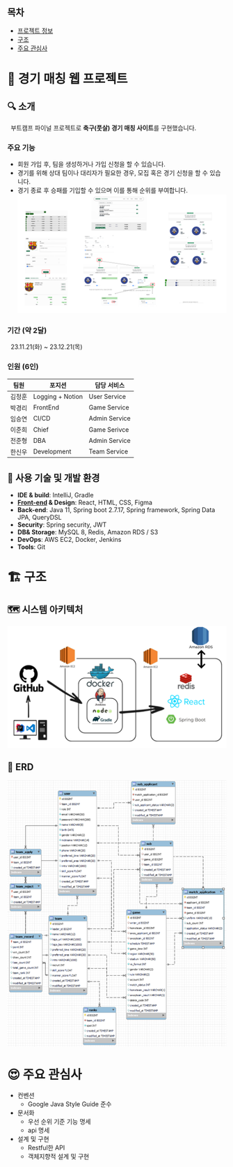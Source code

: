 ## 목차
- [프로젝트 정보](#-랜덤-자리-배치-프로젝트)
- [구조](#-구조)
- [주요 관심사](#-주요-관심사)

# 🚀 경기 매칭 웹 프로젝트

## 🔍 소개
&nbsp; 부트캠프 파이널 프로젝트로 **축구(풋살) 경기 매칭 사이트**를 구현했습니다.<br>

### 주요 기능
- 회원 가입 후, 팀을 생성하거나 가입 신청을 할 수 있습니다.
- 경기를 위해 상대 팀이나 대리자가 필요한 경우, 모집 혹은 경기 신청을 할 수 있습니다.
- 경기 종료 후 승패를 기입할 수 있으며 이를 통해 순위를 부여합니다.
  ![이미지](./image/flow.png)

### 기간 (약 2달)
&nbsp; 23.11.21(화) ~ 23.12.21(목)

### 인원 (6인)
|팀원|포지션| 담당 서비스        |
|---|---|---------------|
|김정훈|Logging + Notion| User Service  |
|박경리|FrontEnd| Game Service  |
|임승연|CI/CD| Admin Service |
|이준희|Chief| Game Serivce  |
|전준형|DBA| Admin Service |
|한신우|Development| Team Service  |

## 🔧 사용 기술 및 개발 환경

- **IDE & build**: IntelliJ, Gradle
- **[Front-end](https://github.com/junheiLee/ssonsal-fe) & Design**: React, HTML, CSS, Figma
- **Back-end**: Java 11, Spring boot 2.7.17, Spring framework, Spring Data JPA, QueryDSL
- **Security**: Spring security, JWT
- **DB& Storage**: MySQL 8, Redis, Amazon RDS / S3
- **DevOps**: AWS EC2, Docker, Jenkins
- **Tools**:  Git

# 🏗 구조
## 🗺 시스템 아키텍처
![이미지](./image/system_architecture.png)

## 💾 ERD
![이미지](./image/erd.png)

# 😍 주요 관심사
- 컨벤션
  - Google Java Style Guide 준수
- 문서화
  - 우선 순위 기준 기능 명세
  - api 명세
- 설계 및 구현
  - Restful한 API
  - 객체지향적 설계 및 구현
